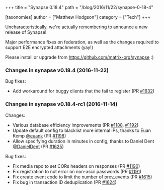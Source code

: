 +++
title = "Synapse 0.18.4"
path = "/blog/2016/11/22/synapse-0-18-4"

[taxonomies]
author = ["Matthew Hodgson"]
category = ["Tech"]
+++

Uncharacteristically, we're actually remembering to announce a new release of Synapse!

Major performance fixes on federation, as well as the changes required to support E2E encrypted attachments (yay!)

Please install or upgrade from <a href="https://github.com/matrix-org/synapse">https://github.com/matrix-org/synapse</a> :)

### Changes in synapse v0.18.4 (2016-11-22)

Bug fixes:
<ul>
  <li>Add workaround for buggy clients that the fail to register (PR <a class="issue-link js-issue-link" href="https://github.com/matrix-org/synapse/pull/1632" data-url="https://github.com/matrix-org/synapse/issues/1632" data-id="190371942" data-error-text="Failed to load issue title" data-permission-text="Issue title is private">#1632</a>)</li>
</ul>

### Changes in synapse v0.18.4-rc1 (2016-11-14)

Changes:
<ul>
  <li>Various database efficiency improvements (PR <a class="issue-link js-issue-link" href="https://github.com/matrix-org/synapse/pull/1188" data-url="https://github.com/matrix-org/synapse/issues/1188" data-id="186341262" data-error-text="Failed to load issue title" data-permission-text="Issue title is private">#1188</a>, <a class="issue-link js-issue-link" href="https://github.com/matrix-org/synapse/pull/1192" data-url="https://github.com/matrix-org/synapse/issues/1192" data-id="187084488" data-error-text="Failed to load issue title" data-permission-text="Issue title is private">#1192</a>)</li>
  <li>Update default config to blacklist more internal IPs, thanks to Euan Kemp <a class="user-mention" href="https://github.com/euank">@euank</a> (PR <a class="issue-link js-issue-link" href="https://github.com/matrix-org/synapse/pull/1198" data-url="https://github.com/matrix-org/synapse/issues/1198" data-id="187605325" data-error-text="Failed to load issue title" data-permission-text="Issue title is private">#1198</a>)</li>
  <li>Allow specifying duration in minutes in config, thanks to Daniel Dent <a class="user-mention" href="https://github.com/DanielDent">@DanielDent</a> (PR <a class="issue-link js-issue-link" href="https://github.com/matrix-org/synapse/pull/1625" data-url="https://github.com/matrix-org/synapse/issues/1625" data-id="188899917" data-error-text="Failed to load issue title" data-permission-text="Issue title is private">#1625</a>)</li>
</ul>
Bug fixes:
<ul>
  <li>Fix media repo to set CORs headers on responses (PR <a class="issue-link js-issue-link" href="https://github.com/matrix-org/synapse/pull/1190" data-url="https://github.com/matrix-org/synapse/issues/1190" data-id="186776121" data-error-text="Failed to load issue title" data-permission-text="Issue title is private">#1190</a>)</li>
  <li>Fix registration to not error on non-ascii passwords (PR <a class="issue-link js-issue-link" href="https://github.com/matrix-org/synapse/pull/1191" data-url="https://github.com/matrix-org/synapse/issues/1191" data-id="187025542" data-error-text="Failed to load issue title" data-permission-text="Issue title is private">#1191</a>)</li>
  <li>Fix create event code to limit the number of prev_events (PR <a class="issue-link js-issue-link" href="https://github.com/matrix-org/synapse/pull/1615" data-url="https://github.com/matrix-org/synapse/issues/1615" data-id="187962678" data-error-text="Failed to load issue title" data-permission-text="Issue title is private">#1615</a>)</li>
  <li>Fix bug in transaction ID deduplication (PR <a class="issue-link js-issue-link" href="https://github.com/matrix-org/synapse/pull/1624" data-url="https://github.com/matrix-org/synapse/issues/1624" data-id="188782596" data-error-text="Failed to load issue title" data-permission-text="Issue title is private">#1624</a>)</li>
</ul>
